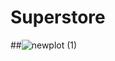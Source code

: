 # Superstore

##![newplot (1)](https://github.com/user-attachments/assets/939e7b36-6c7c-404b-94a0-09f5ca8893c9)
